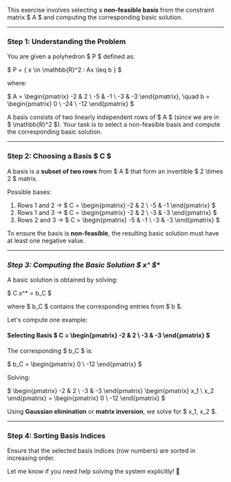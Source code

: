 This exercise involves selecting a **non-feasible basis** from the constraint matrix $ A $ and computing the corresponding basic solution.

---

### **Step 1: Understanding the Problem**
You are given a polyhedron $ P $ defined as:

$
P = \{ x \in \mathbb{R}^2 : Ax \leq b \}
$

where:

$
A = \begin{pmatrix} -2 & 2 \\ -5 & -1 \\ -3 & -3 \end{pmatrix}, \quad b = \begin{pmatrix} 0 \\ -24 \\ -12 \end{pmatrix}
$

A basis consists of two linearly independent rows of $ A $ (since we are in $ \mathbb{R}^2 $). Your task is to select a non-feasible basis and compute the corresponding basic solution.

---

### **Step 2: Choosing a Basis $ C $**
A basis is a **subset of two rows** from $ A $ that form an invertible $ 2 \times 2 $ matrix.

Possible bases:
1. Rows 1 and 2 → $ C = \begin{pmatrix} -2 & 2 \\ -5 & -1 \end{pmatrix} $
2. Rows 1 and 3 → $ C = \begin{pmatrix} -2 & 2 \\ -3 & -3 \end{pmatrix} $
3. Rows 2 and 3 → $ C = \begin{pmatrix} -5 & -1 \\ -3 & -3 \end{pmatrix} $

To ensure the basis is **non-feasible**, the resulting basic solution must have at least one negative value.

---

### **Step 3: Computing the Basic Solution $ x^* $**
A basic solution is obtained by solving:

$
C x^* = b_C
$

where $ b_C $ contains the corresponding entries from $ b $.

Let's compute one example:

#### **Selecting Basis $ C = \begin{pmatrix} -2 & 2 \\ -3 & -3 \end{pmatrix} $**
The corresponding $ b_C $ is:

$
b_C = \begin{pmatrix} 0 \\ -12 \end{pmatrix}
$

Solving:

$
\begin{pmatrix} -2 & 2 \\ -3 & -3 \end{pmatrix} \begin{pmatrix} x_1 \\ x_2 \end{pmatrix} = \begin{pmatrix} 0 \\ -12 \end{pmatrix}
$

Using **Gaussian elimination** or **matrix inversion**, we solve for $ x_1, x_2 $.

---

### **Step 4: Sorting Basis Indices**
Ensure that the selected basis indices (row numbers) are sorted in increasing order.

Let me know if you need help solving the system explicitly! 🚀